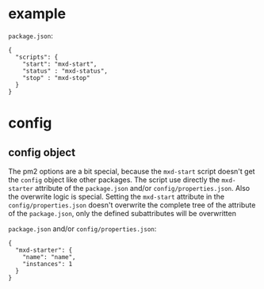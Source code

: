 # example

```package.json```:
```
{
  "scripts": {
    "start": "mxd-start",
    "status" : "mxd-status",
    "stop" : "mxd-stop"
  }
}
```

# config

## config object

The pm2 options are a bit special, because the ```mxd-start``` script doesn't get the ```config``` object like other packages. The script use directly the ```mxd-starter``` attribute of the ```package.json``` and/or ```config/properties.json```.
Also the overwrite logic is special. Setting the ```mxd-start``` attribute in the ```config/properties.json``` doesn't overwrite the complete tree of the attribute of the ```package.json```, only the defined subattributes will be overwritten

```package.json``` and/or ```config/properties.json```:
```
{
  "mxd-starter": {
    "name": "name",
    "instances": 1
  }
}
